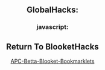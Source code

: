 <center>
    <h2>
        GlobalHacks:
    </h2>
    <h3>
        javascript:
    </h3>
    <h2>
        Return To BlooketHacks
    </h2>
    <p>
        <a href="">
            APC-Betta-Blooket-Bookmarklets
        </a>
    </p>
</center>
